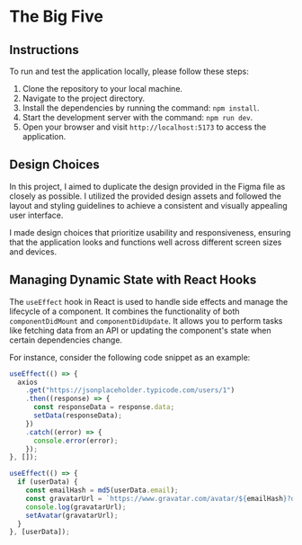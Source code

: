 # The Big Five

## Instructions

To run and test the application locally, please follow these steps:

1. Clone the repository to your local machine.
2. Navigate to the project directory.
3. Install the dependencies by running the command: `npm install`.
4. Start the development server with the command: `npm run dev`.
5. Open your browser and visit `http://localhost:5173` to access the application.

## Design Choices

In this project, I aimed to duplicate the design provided in the Figma file as closely as possible. I utilized the provided design assets and followed the layout and styling guidelines to achieve a consistent and visually appealing user interface.

I made design choices that prioritize usability and responsiveness, ensuring that the application looks and functions well across different screen sizes and devices.

## Managing Dynamic State with React Hooks

The `useEffect` hook in React is used to handle side effects and manage the lifecycle of a component. It combines the functionality of both `componentDidMount` and `componentDidUpdate`. It allows you to perform tasks like fetching data from an API or updating the component's state when certain dependencies change.

For instance, consider the following code snippet as an example:

```jsx
useEffect(() => {
  axios
    .get("https://jsonplaceholder.typicode.com/users/1")
    .then((response) => {
      const responseData = response.data;
      setData(responseData);
    })
    .catch((error) => {
      console.error(error);
    });
}, []);

useEffect(() => {
  if (userData) {
    const emailHash = md5(userData.email);
    const gravatarUrl = `https://www.gravatar.com/avatar/${emailHash}?d=identicon`;
    console.log(gravatarUrl);
    setAvatar(gravatarUrl);
  }
}, [userData]);
```
